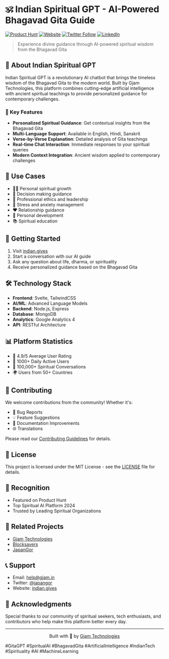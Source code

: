 # 🕉️ Indian Spiritual GPT - AI-Powered Bhagavad Gita Guide

[![Product Hunt](https://img.shields.io/badge/Product%20Hunt-Featured-orange)](https://www.producthunt.com/products/indian-spiritual-gpt)
[![Website](https://img.shields.io/badge/Website-indian.gives-blue)](https://indian.gives)
[![Twitter Follow](https://img.shields.io/twitter/follow/GjamTech?style=social)](https://twitter.com/japangor)
[![LinkedIn](https://img.shields.io/badge/LinkedIn-Gjam%20Technologies-blue)](https://linkedin.com/company/gjam)

> Experience divine guidance through AI-powered spiritual wisdom from the Bhagavad Gita

## 🌟 About Indian Spiritual GPT

Indian Spiritual GPT is a revolutionary AI chatbot that brings the timeless wisdom of the Bhagavad Gita to the modern world. Built by Gjam Technologies, this platform combines cutting-edge artificial intelligence with ancient spiritual teachings to provide personalized guidance for contemporary challenges.

### 🎯 Key Features

- **Personalized Spiritual Guidance**: Get contextual insights from the Bhagavad Gita
- **Multi-Language Support**: Available in English, Hindi, Sanskrit
- **Verse-by-Verse Explanation**: Detailed analysis of Gita teachings
- **Real-time Chat Interaction**: Immediate responses to your spiritual queries
- **Modern Context Integration**: Ancient wisdom applied to contemporary challenges

## 💫 Use Cases

- 🧘‍♂️ Personal spiritual growth
- 🎯 Decision making guidance
- 💼 Professional ethics and leadership
- 🧠 Stress and anxiety management
- ❤️ Relationship guidance
- 🌱 Personal development
- 📚 Spiritual education

## 🚀 Getting Started

1. Visit [indian.gives](https://indian.gives)
2. Start a conversation with our AI guide
3. Ask any question about life, dharma, or spirituality
4. Receive personalized guidance based on the Bhagavad Gita

## 🛠️ Technology Stack

- **Frontend**: Svelte, TailwindCSS
- **AI/ML**: Advanced Language Models
- **Backend**: Node.js, Express
- **Database**: MongoDB
- **Analytics**: Google Analytics 4
- **API**: RESTful Architecture

## 📊 Platform Statistics

- 🌟 4.9/5 Average User Rating
- 👥 1000+ Daily Active Users
- 💬 100,000+ Spiritual Conversations
- 🌍 Users from 50+ Countries

## 🤝 Contributing

We welcome contributions from the community! Whether it's:

- 🐛 Bug Reports
- 💡 Feature Suggestions
- 📝 Documentation Improvements
- 🌐 Translations

Please read our [Contributing Guidelines](CONTRIBUTING.md) for details.

## 📜 License

This project is licensed under the MIT License - see the [LICENSE](LICENSE) file for details.

## 🌟 Recognition

- Featured on Product Hunt
- Top Spiritual AI Platform 2024
- Trusted by Leading Spiritual Organizations

## 🔗 Related Projects

- [Gjam Technologies](https://gjam.in)
- [Blocksavers](https://blocksavers.com)
- [JapanGor](https://japangor.com)

## 📞 Support

- Email: help@gjam.in
- Twitter: [@japangor](https://twitter.com/japangor)
- Website: [indian.gives](https://indian.gives)

## 🙏 Acknowledgments

Special thanks to our community of spiritual seekers, tech enthusiasts, and contributors who help make this platform better every day.

---

<p align="center">Built with 💝 by <a href="https://gjam.in">Gjam Technologies</a></p>

#GitaGPT #SpiritualAI #BhagavadGita #ArtificialIntelligence #IndianTech #Spirituality #AI #MachineLearning
